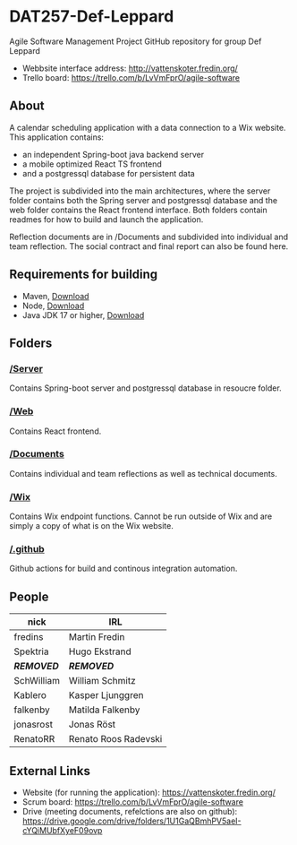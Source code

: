 # DAT257-Def-Leppard
Agile Software Management Project GitHub repository for group Def Leppard

- Webbsite interface address: http://vattenskoter.fredin.org/
- Trello board: https://trello.com/b/LvVmFprO/agile-software


## About
A calendar scheduling application with a data connection to a Wix website. This application contains:
- an independent Spring-boot java backend server
- a mobile optimized React TS frontend
- and a postgressql database for persistent data

The project is subdivided into the main architectures, where the server folder contains both the Spring server and postgressql database and
the web folder contains the React frontend interface. Both folders contain readmes for how to build and launch the application.

Reflection documents are in /Documents and subdivided into individual and team reflection. The social contract and final report can also be found here.

## Requirements for building
- Maven, [Download](https://maven.apache.org/download.cgi)
- Node,  [Download](https://nodejs.org/en/download/)
- Java JDK 17 or higher, [Download](https://www.oracle.com/java/technologies/downloads/)


## Folders
### [/Server](https://github.com/funcorange/DAT257-Def-Leppard/tree/main/server)
Contains Spring-boot server and postgressql database in resoucre folder.

### [/Web](https://github.com/funcorange/DAT257-Def-Leppard/tree/main/web)
Contains React frontend.

### [/Documents](https://github.com/funcorange/DAT257-Def-Leppard/tree/main/documents)
Contains individual and team reflections as well as technical documents.

### [/Wix](https://github.com/funcorange/DAT257-Def-Leppard/tree/main/wix/backend)
Contains Wix endpoint functions. Cannot be run outside of Wix and are simply a copy of what is on the Wix website.

### [/.github](https://github.com/funcorange/DAT257-Def-Leppard/tree/main/.github)
Github actions for build and continous integration automation.

## People
| nick    | IRL |
| ------------- | ------------- |
| fredins  | Martin Fredin  |
| Spektria  | Hugo Ekstrand  |
| ***REMOVED*** | ***REMOVED***|
| SchWilliam  | William Schmitz  |
| Kablero  | Kasper Ljunggren   |
| falkenby  | Matilda Falkenby    |
| jonasrost  | Jonas Röst    |
| RenatoRR  | Renato Roos Radevski |

## External Links
- Website (for running the application): https://vattenskoter.fredin.org/
- Scrum board: https://trello.com/b/LvVmFprO/agile-software
- Drive (meeting documents, refelctions are also on github): https://drive.google.com/drive/folders/1U1GaQBmhPV5aeI-cYQiMUbfXyeF09ovp

